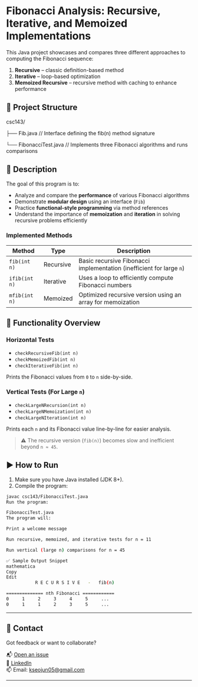 # Fibonacci Analysis: Recursive, Iterative, and Memoized Implementations

This Java project showcases and compares three different approaches to computing the Fibonacci sequence:

1. **Recursive** – classic definition-based method
2. **Iterative** – loop-based optimization
3. **Memoized Recursive** – recursive method with caching to enhance performance

## 📁 Project Structure

csc143/

├── Fib.java // Interface defining the fib(n) method signature

└── FibonacciTest.java // Implements three Fibonacci algorithms and runs comparisons

## 📌 Description

The goal of this program is to:

- Analyze and compare the **performance** of various Fibonacci algorithms
- Demonstrate **modular design** using an interface (`Fib`)
- Practice **functional-style programming** via method references
- Understand the importance of **memoization** and **iteration** in solving recursive problems efficiently

### Implemented Methods

| Method      | Type      | Description |
|-------------|-----------|-------------|
| `fib(int n)` | Recursive | Basic recursive Fibonacci implementation (inefficient for large `n`) |
| `ifib(int n)` | Iterative | Uses a loop to efficiently compute Fibonacci numbers |
| `mfib(int n)` | Memoized | Optimized recursive version using an array for memoization |

## 🧪 Functionality Overview

### Horizontal Tests

- `checkRecursiveFib(int n)`
- `checkMemoizedFib(int n)`
- `checkIterativeFib(int n)`

Prints the Fibonacci values from `0` to `n` side-by-side.

### Vertical Tests (For Large `n`)

- `checkLargeNRecursion(int n)`
- `checkLargeNMemoization(int n)`
- `checkLargeNIteration(int n)`

Prints each `n` and its Fibonacci value line-by-line for easier analysis.

> ⚠️ The recursive version (`fib(n)`) becomes slow and inefficient beyond `n ≈ 45`.

## ▶️ How to Run

1. Make sure you have Java installed (JDK 8+).
2. Compile the program:

```bash
javac csc143/FibonacciTest.java
Run the program:

FibonacciTest.java
The program will:

Print a welcome message

Run recursive, memoized, and iterative tests for n = 11

Run vertical (large n) comparisons for n = 45

✅ Sample Output Snippet
mathematica
Copy
Edit
           R E C U R S I V E   -   fib(n)

============== nth Fibonacci ============
0     1     2     3     4     5     ...
0     1     1     2     3     5     ...

```


---

## 🤝 Contact

Got feedback or want to collaborate?

📬 [Open an issue](https://github.com/SeojunKim05/Programming-fibonacci-algorithms/issues)  
💼 [LinkedIn](https://www.linkedin.com/in/seojun-kim-089b7b339)  
📫 Email: kseojun05@gmail.com

---
